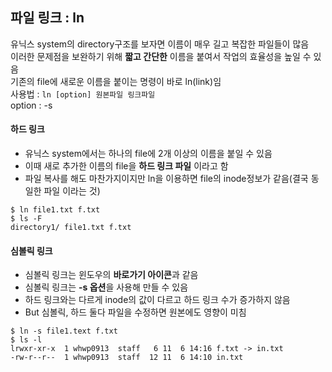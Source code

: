 ## 파일 링크 : ln
유닉스 system의 directory구조를 보자면 이름이 매우 길고 복잡한 파일들이 많음  
이러한 문제점을 보완하기 위해 **짧고 간단한** 이름을 붙여서 작업의 효율성을 높일 수 있음  
기존의 file에 새로운 이름을 붙이는 명령이 바로 ln(link)임  
사용법 : ```ln [option] 원본파일 링크파일```  
option : -s

#### 하드 링크
- 유닉스 system에서는 하나의 file에 2개 이상의 이름을 붙일 수 있음
- 이때 새로 추가한 이름의 file을 **하드 링크 파일** 이라고 함
- 파일 복사를 해도 마찬가지이지만 ln을 이용하면 file의 inode정보가 같음(결국 동일한 파일 이라는 것)

```
$ ln file1.txt f.txt
$ ls -F
directory1/ file1.txt f.txt
```

#### 심볼릭 링크
- 심볼릭 링크는 윈도우의 **바로가기 아이콘**과 같음
- 심볼릭 링크는 **-s 옵션**을 사용해 만들 수 있음
- 하드 링크와는 다르게 inode의 값이 다르고 하드 링크 수가 증가하지 않음
- But 심볼릭, 하드 둘다 파일을 수정하면 원본에도 영향이 미침

```
$ ln -s file1.text f.txt
$ ls -l
lrwxr-xr-x  1 whwp0913  staff   6 11  6 14:16 f.txt -> in.txt
-rw-r--r--  1 whwp0913  staff  12 11  6 14:10 in.txt
```
